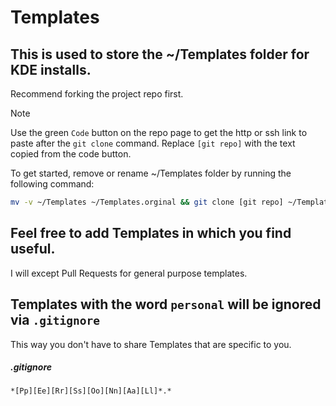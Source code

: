 # Templates

## This is used to store the ~/Templates folder for KDE installs.

Recommend forking the project repo first.

> [!NOTE]
>
> Use the green `Code` button on the repo page to get the http or ssh link to paste after the `git clone` command. Replace `[git repo]` with the text copied from the code button.

To get started, remove or rename ~/Templates folder by running the following command:

```bash
mv -v ~/Templates ~/Templates.orginal && git clone [git repo] ~/Templates
```

## Feel free to add Templates in which you find useful.

I will except Pull Requests for general purpose templates.

## Templates with the word `personal` will be ignored via `.gitignore`

This way you don't have to share Templates that are specific to you.

##### .gitignore

```
*[Pp][Ee][Rr][Ss][Oo][Nn][Aa][Ll]*.*
```
